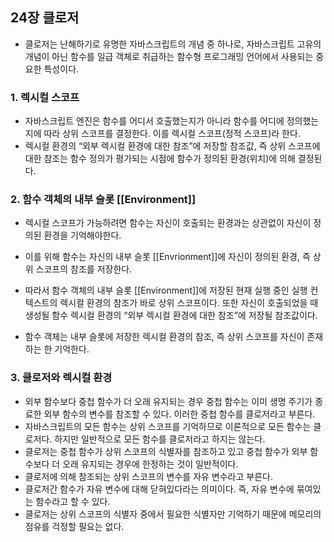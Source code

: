 ## 24장 클로저
- 클로저는 난해하기로 유명한 자바스크립트의 개념 중 하나로, 자바스크립트 고유의 개념이 아닌 함수를 일급 객체로 취급하는 함수형 프로그래밍 언어에서 사용되는 중요한 특성이다.

### 1. 렉시컬 스코프
- 자바스크립트 엔진은 함수를 어디서 호출했는지가 아니라 함수를 어디에 정의했는지에 따라 상위 스코프를 결정한다. 이를 렉시컬 스코프(정적 스코프)라 한다.
- 렉시컬 환경의 “외부 렉시컬 환경에 대한 참조”에 저장할 참조값, 즉 상위 스코프에 대한 참조는 함수 정의가 평가되는 시점에 함수가 정의된 환경(위치)에 의해 결정된다. 

### 2. 함수 객체의 내부 슬롯 [[Environment]]
- 렉시컬 스코프가 가능하려면 함수는 자신이 호출되는 환경과는 상관없이 자신이 정의된 환경을 기억해야한다.
- 이를 위해 함수는 자신의 내부 슬롯 [[Envrionment]]에 자신이 정의된 환경, 즉 상위 스코프의 참조를 저장한다.

- 따라서 함수 객체의 내부 슬롯 [[Environment]]에 저장된 현재 실행 중인 실행 컨텍스트의 렉시컬 환경의 참조가 바로 상위 스코프이다. 또한 자신이 호출되었을 때 생성될 함수 렉시컬 환경의 “외부 렉시컬 환경에 대한 참조”에 저장될 참조값이다. 
- 함수 객체는 내부 슬롯에 저장한 렉시컬 환경의 참조, 즉 상위 스코프를 자신이 존재하는 한 기억한다.

### 3. 클로저와 렉시컬 환경
- 외부 함수보다 중첩 함수가 더 오래 유지되는 경우 중첩 함수는 이미 생명 주기가 종료한 외부 함수의 변수를 참조할 수 있다. 이러한 중첩 함수를 클로저라고 부른다.
- 자바스크립트의 모든 함수는 상위 스코프를 기억하므로 이론적으로 모든 함수는 클로저다. 하지만 일반적으로 모든 함수를 클로저라고 하지는 않는다.
- 클로저는 중첩 함수가 상위 스코프의 식별자를 참조하고 있고 중첩 함수가 외부 함수보다 더 오래 유지되는 경우에 한정하는 것이 일반적이다.
- 클로저에 의해 참조되는 상위 스코프의 변수를 자유 변수라고 부른다.
- 클로저간 함수가 자유 변수에 대해 닫혀있다라는 의미이다. 즉, 자유 변수에 묶여있는 함수라고 할 수 있다.
- 클로저는 상위 스코프의 식별자 중에서 필요한 식별자만 기억하기 때문에 메모리의 점유를 걱정할 필요는 없다.
